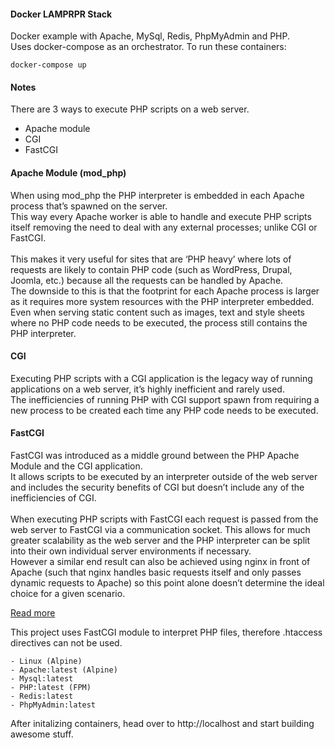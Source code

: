 #### Docker LAMPRPR Stack

Docker example with Apache, MySql, Redis, PhpMyAdmin and PHP.  
Uses docker-compose as an orchestrator. To run these containers:

```
docker-compose up
```

#### Notes

There are 3 ways to execute PHP scripts on a web server.<br/>
* Apache module
* CGI
* FastCGI

#### Apache Module (mod_php)

When using mod_php the PHP interpreter is embedded in each Apache process that’s spawned on the server.<br/>
This way every Apache worker is able to handle and execute PHP scripts itself removing the need to deal with any external processes; unlike CGI or FastCGI.<br/><br/>
This makes it very useful for sites that are ‘PHP heavy’ where lots of requests are likely to contain PHP code (such as WordPress, Drupal, Joomla, etc.) because all the requests can be handled by Apache.    
The downside to this is that the footprint for each Apache process is larger as it requires more system resources with the PHP interpreter embedded. Even when serving static content such as images, text and style sheets where no PHP code needs to be executed, the process still contains the PHP interpreter.

#### CGI

Executing PHP scripts with a CGI application is the legacy way of running applications on a web server, it’s highly inefficient and rarely used.<br/>
The inefficiencies of running PHP with CGI support spawn from requiring a new process to be created each time any PHP code needs to be executed.

#### FastCGI

FastCGI was introduced as a middle ground between the PHP Apache Module and the CGI application.  
It allows scripts to be executed by an interpreter outside of the web server and includes the security benefits of CGI but doesn’t include any of the inefficiencies of CGI.<br/><br/>
When executing PHP scripts with FastCGI each request is passed from the web server to FastCGI via a communication socket. This allows for much greater scalability as the web server and the PHP interpreter can be split into their own individual server environments if necessary.  
However a similar end result can also be achieved using nginx in front of Apache (such that nginx handles basic requests itself and only passes dynamic requests to Apache) so this point alone doesn’t determine the ideal choice for a given scenario.

[Read more](https://blog.layershift.com/which-php-mode-apache-vs-cgi-vs-fastcgi/)

This project uses FastCGI module to interpret PHP files, therefore .htaccess directives can not be used.

```
- Linux (Alpine)
- Apache:latest (Alpine)
- Mysql:latest
- PHP:latest (FPM)
- Redis:latest
- PhpMyAdmin:latest
```

After initalizing containers, head over to http://localhost and start building awesome stuff.